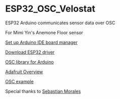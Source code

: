 # ESP32_OSC_Velostat
ESP32 Arduino communicates sensor data over OSC 

For Mimi Yin's Anemone Floor sensor 

[Set up Arduino IDE board manager](https://github.com/espressif/arduino-esp32/blob/master/docs/arduino-ide/boards_manager.md)

[Download ESP32 driver](https://www.silabs.com/products/development-tools/software/usb-to-uart-bridge-vcp-drivers)

[OSC library for Arduino](https://github.com/tambien/oscuino)

[Adafruit Overview](https://learn.adafruit.com/adafruit-huzzah32-esp32-feather/overview)

[OSC example](https://github.com/lwoodbury/Huzzah32OSC)


Special thanks to [Sebastian Morales](https://github.com/sebmorales/ESP32_OSC_Sensors)
